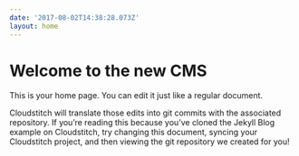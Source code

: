 ```yaml
---
date: '2017-08-02T14:38:28.073Z'
layout: home
---
```

# <a id="_wcbyik9p97p8"></a>Welcome to the new CMS

This is your home page. You can edit it just like a regular document.

Cloudstitch will translate those edits into git commits with the associated repository. If you’re reading this because you’ve cloned the Jekyll Blog example on Cloudstitch, try changing this document, syncing your Cloudstitch project, and then viewing the git repository we created for you!